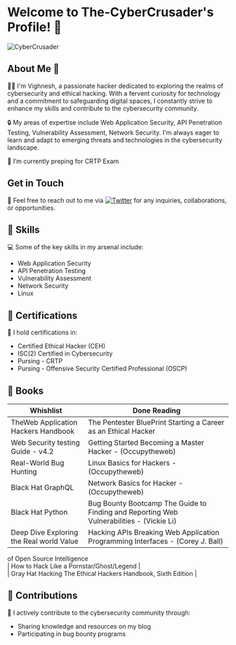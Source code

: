 <!--
**The-CyberCrusader/The-CyberCrusader** is a ✨ _special_ ✨ repository because its `README.md` (this file) appears on your GitHub profile.

Here are some ideas to get you started:

- 🔭 I’m currently working on ...
- 🌱 I’m currently learning ...
- 👯 I’m looking to collaborate on ...
- 🤔 I’m looking for help with ...
- 💬 Ask me about ...
- 📫 How to reach me: ...
- 😄 Pronouns: ...
- ⚡ Fun fact: ...
-->
# Welcome to The-CyberCrusader's Profile! 👋

![CyberCrusader](https://i.postimg.cc/pXFB0c68/pwl9mwg0qu5vdagwstde.gif)

## About Me 💫

👨‍💻 I'm Vighnesh, a passionate hacker dedicated to exploring the realms of cybersecurity and ethical hacking. With a fervent curiosity for technology and a commitment to safeguarding digital spaces, I constantly strive to enhance my skills and contribute to the cybersecurity community.

🔒 My areas of expertise include Web Application Security, API Penetration Testing, Vulnerability Assessment, Network Security. I'm always eager to learn and adapt to emerging threats and technologies in the cybersecurity landscape.

🌱 I’m currently preping for CRTP Exam

## Get in Touch

📧 Feel free to reach out to me via [![Twitter](https://img.shields.io/badge/Twitter-%231DA1F2.svg?logo=Twitter&logoColor=white)](https://twitter.com/OffSecEnforcer) for any inquiries, collaborations, or opportunities.

## 💪 Skills

💻 Some of the key skills in my arsenal include:

- Web Application Security
- API Penetration Testing
- Vulnerability Assessment
- Network Security
- Linux

## 🏅 Certifications

🏅 I hold certifications in:

- Certified Ethical Hacker (CEH)
- ISC(2) Certified in Cybersecurity
- Pursing - CRTP
- Pursing - Offensive Security Certified Professional (OSCP)

## 📒 Books

 Whishlist                                 | Done Reading                                                         |
|------------------------------------------|----------------------------------------------------------------------|
| TheWeb Application Hackers Handbook      | The Pentester BluePrint Starting a Career as an Ethical Hacker       |
| Web Security testing Guide - v4.2        | Getting Started Becoming a Master Hacker - (Occupytheweb)            |
| Real-World Bug Hunting                   | Linux Basics for Hackers - (Occupytheweb)                            |
| Black Hat GraphQL                        | Network Basics for Hacker - (Occupytheweb)                          |
| Black Hat Python                         | Bug Bounty Bootcamp The Guide to Finding and Reporting Web Vulnerabilities - (Vickie Li) |
| Deep Dive Exploring the Real world Value | Hacking APIs Breaking Web Application Programming Interfaces - (Corey J. Ball) |
 of Open Source Intelligence               
| How to Hack Like a Pornstar/Ghost/Legend |                                                                      
| Gray Hat Hacking The Ethical Hackers Handbook, Sixth Edition |    

## 🤝 Contributions

🌟 I actively contribute to the cybersecurity community through:

- Sharing knowledge and resources on my blog
- Participating in bug bounty programs

